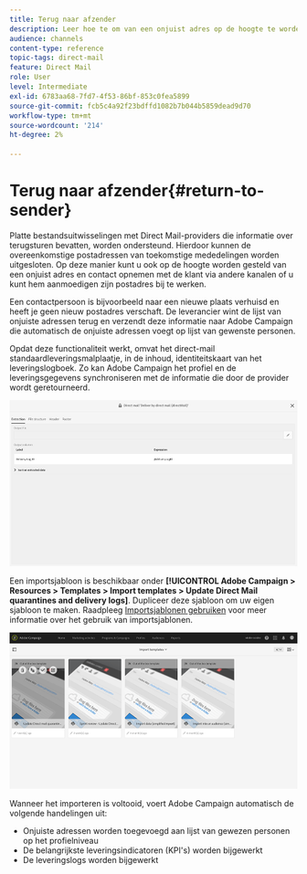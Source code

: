 ```yaml
---
title: Terug naar afzender
description: Leer hoe te om van een onjuist adres op de hoogte te worden gebracht en het van toekomstige mededelingen uit te sluiten.
audience: channels
content-type: reference
topic-tags: direct-mail
feature: Direct Mail
role: User
level: Intermediate
exl-id: 6783aa68-7fd7-4f53-86bf-853c0fea5899
source-git-commit: fcb5c4a92f23bdffd1082b7b044b5859dead9d70
workflow-type: tm+mt
source-wordcount: '214'
ht-degree: 2%

---
```


# Terug naar afzender{#return-to-sender}

Platte bestandsuitwisselingen met Direct Mail-providers die informatie over terugsturen bevatten, worden ondersteund. Hierdoor kunnen de overeenkomstige postadressen van toekomstige mededelingen worden uitgesloten. Op deze manier kunt u ook op de hoogte worden gesteld van een onjuist adres en contact opnemen met de klant via andere kanalen of u kunt hem aanmoedigen zijn postadres bij te werken.

Een contactpersoon is bijvoorbeeld naar een nieuwe plaats verhuisd en heeft je geen nieuw postadres verschaft. De leverancier wint de lijst van onjuiste adressen terug en verzendt deze informatie naar Adobe Campaign die automatisch de onjuiste adressen voegt op lijst van gewenste personen.

Opdat deze functionaliteit werkt, omvat het direct-mail standaardleveringsmalplaatje, in de inhoud, identiteitskaart van het leveringslogboek. Zo kan Adobe Campaign het profiel en de leveringsgegevens synchroniseren met de informatie die door de provider wordt geretourneerd.

![](assets/direct_mail_return_sender_1.png)

Een importsjabloon is beschikbaar onder **[!UICONTROL Adobe Campaign > Resources > Templates > Import templates > Update Direct Mail quarantines and delivery logs]**. Dupliceer deze sjabloon om uw eigen sjabloon te maken. Raadpleeg [Importsjablonen gebruiken](../../automating/using/importing-data-with-import-templates.md#setting-up-import-templates) voor meer informatie over het gebruik van importsjablonen.

![](assets/direct_mail_return_sender_2.png)

Wanneer het importeren is voltooid, voert Adobe Campaign automatisch de volgende handelingen uit:

* Onjuiste adressen worden toegevoegd aan lijst van gewezen personen op het profielniveau
* De belangrijkste leveringsindicatoren (KPI&#39;s) worden bijgewerkt
* De leveringslogs worden bijgewerkt
